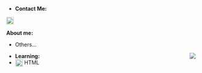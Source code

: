
- **Contact Me:**
<a href="mailto:giovana.mainente@sptech.school?subject=Contato%20via%20GitHub" target="_blank" rel="noopener noreferrer" data-auth="NotApplicable" data-loopstyle="link" data-safelink="true" align="center">
  
<img src="https://cdn-icons-png.flaticon.com/512/732/732223.png" style="width:20px;height:20px;">
</a>  
<a href="twitter.com/Sg1ovana_" align="center">
  <img=src="https://cdn-icons-png.flaticon.com/512/733/733579.png" style="width:20px;height:20px;">
</a>

**About me:** <br>
  
 
   - Others... <br>
    
    
<img src="https://github-readme-stats.vercel.app/api/top-langs/?username=gih-sanchez&theme=radical&show_icons=true" align="right" style="margin-top=20vh">

- **Learning:**
- <img src="https://cdn-icons-png.flaticon.com/512/732/732212.png" width = "20px" align = "center"> HTML
